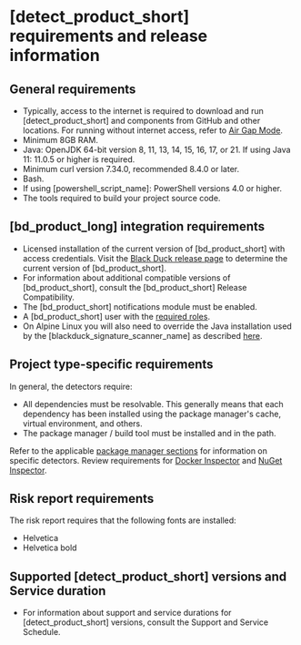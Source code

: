 # [detect_product_short] requirements and release information

## General requirements

* Typically, access to the internet is required to download and run [detect_product_short] and components from GitHub and other locations. For running without internet access,
refer to [Air Gap Mode](../downloadingandinstalling/airgap.md).
* Minimum 8GB RAM.
* Java: OpenJDK 64-bit version 8, 11, 13, 14, 15, 16, 17, or 21. If using Java 11: 11.0.5 or higher is required.
* Minimum curl version 7.34.0, recommended 8.4.0 or later.
* Bash.
* If using [powershell_script_name]: PowerShell versions 4.0 or higher.
* The tools required to build your project source code.

## [bd_product_long] integration requirements

* Licensed installation of the current version of [bd_product_short] with access credentials.
Visit the [Black Duck release page](https://github.com/blackducksoftware/hub/releases) to determine the current version of [bd_product_short].
* For information about additional compatible versions of [bd_product_short], consult the
<xref href="Black-Duck-Release-Compatibility.dita" scope="peer"> [bd_product_short] Release Compatibility.<data name="facets" value="pubname=blackduck-compatibility"/>
* The [bd_product_short] notifications module must be enabled.
* A [bd_product_short] user with the [required roles](usersandroles.md).
* On Alpine Linux you will also need to override the Java installation used by the [blackduck_signature_scanner_name] as
described [here](../troubleshooting/solutions.md#ariaid-title29).

## Project type-specific requirements

In general, the detectors require:

* All dependencies must be resolvable. This generally means that each dependency has been installed using the package manager's cache, virtual environment, and others.
* The package manager / build tool must be installed and in the path.

Refer to the applicable [package manager sections](../packagemgrs/overview.md) for information on specific detectors. 
<note type="important">Review requirements for [Docker Inspector](../packagemgrs/docker/intro.md) and [NuGet Inspector](../packagemgrs/nuget.md).</note>

## Risk report requirements

The risk report requires that the following fonts are installed:

* Helvetica
* Helvetica bold

## Supported [detect_product_short] versions and Service duration

* For information about support and service durations for [detect_product_short] versions, consult the
<xref href="Support-and-Service-Schedule.dita" scope="peer"> Support and Service Schedule.<data name="facets" value="pubname=blackduck-compatibility"/>
